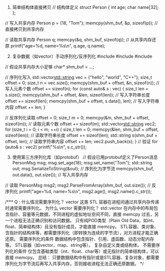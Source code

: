1. 简单结构体直接拷贝
// 结构体定义
struct Person {
    int age;
    char name[32];
};

// 写入共享内存
Person p = {18, "Tom"};
memcpy(shm_buf, &p, sizeof(p)); // 直接拷贝到共享内存

// 读取共享内存
Person q;
memcpy(&q, shm_buf, sizeof(q)); // 从共享内存还原
printf("age=%d, name=%s\n", q.age, q.name);


2. 复杂数据（如vector<string>）手动序列化/反序列化
#include <vector>
#include <string>
#include <cstring>

// 假设共享内存大小足够
char* shm_buf = ...;

// 序列化写入
std::vector<std::string> vec = {"hello", "world", "C++"};
size_t offset = 0;
size_t n = vec.size();
memcpy(shm_buf + offset, &n, sizeof(n)); // 写入元素个数
offset += sizeof(n);
for (const auto& s : vec) {
    size_t len = s.size();
    memcpy(shm_buf + offset, &len, sizeof(len)); // 写入字符串长度
    offset += sizeof(len);
    memcpy(shm_buf + offset, s.data(), len);     // 写入字符串内容
    offset += len;
}

// 反序列化读取
offset = 0;
size_t m = 0;
memcpy(&m, shm_buf + offset, sizeof(m)); // 读取元素个数
offset += sizeof(m);
std::vector<std::string> vec2;
for (size_t i = 0; i < m; ++i) {
    size_t len = 0;
    memcpy(&len, shm_buf + offset, sizeof(len)); // 读取字符串长度
    offset += sizeof(len);
    std::string s(shm_buf + offset, len);       // 读取字符串内容
    offset += len;
    vec2.push_back(s);
}
// 验证
for (auto& s : vec2) printf("%s\n", s.c_str());



3. 使用第三方序列化库（如protobuf）
// 假设已用protobuf定义了Person消息
PersonMsg msg;
msg.set_age(18);
msg.set_name("Tom");
std::string out;
msg.SerializeToString(&out); // 序列化为字节流
memcpy(shm_buf, out.data(), out.size()); // 写入共享内存

// 读取
PersonMsg msg2;
msg2.ParseFromArray(shm_buf, out.size()); // 反序列化
printf("age=%d, name=%s\n", msg2.age(), msg2.name().c_str());



/***
Q : 什么情况需要序列化？
vector<int> 这类 STL 容器在进程间通过共享内存传递时通常需要序列化。
为什么 vector<int> 需要序列化？
std::vector<int> 在内存中的布局包含指针、容量等元数据，不同进程的虚拟地址空间不同，直接 memcpy 过去，另一个进程无法正确识别和访问数据。
只有纯POD类型（Plain Old Data，如int、float、简单结构体）且没有指针成员，才能直接 memcpy。
STL容器、类对象、含指针的结构体等，都需要序列化（即转换为连续的字节流），对方进程才能正确还原。
需要序列化的条件
数据结构中包含指针、引用、虚函数、动态分配内存等。
STL容器（如vector、map、string等）。
复杂自定义类或结构体。
不需要序列化的条件
仅包含基础类型（int、float、char等）或无指针的简单结构体，可以直接 memcpy。
总结：
只要数据结构中有指针或是STL容器、复杂对象，都需要序列化为字节流后再写入共享内存，否则接收进程无法正确还原数据。
*/
